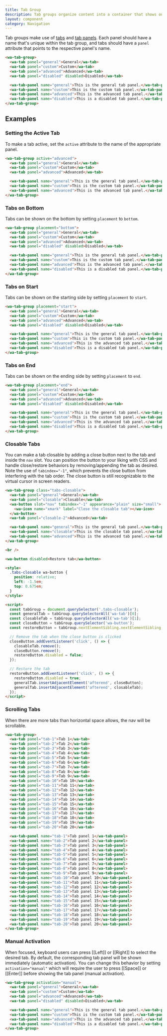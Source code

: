 ```yaml
---
title: Tab Group
description: Tab groups organize content into a container that shows one section at a time.
layout: component
category: Navigation
---
```


Tab groups make use of [tabs](/docs/components/tab) and [tab panels](/docs/components/tab-panel). Each panel should have a name that's unique within the tab group, and tabs should have a `panel` attribute that points to the respective panel's name.

```html {.example}
<wa-tab-group>
  <wa-tab panel="general">General</wa-tab>
  <wa-tab panel="custom">Custom</wa-tab>
  <wa-tab panel="advanced">Advanced</wa-tab>
  <wa-tab panel="disabled" disabled>Disabled</wa-tab>

  <wa-tab-panel name="general">This is the general tab panel.</wa-tab-panel>
  <wa-tab-panel name="custom">This is the custom tab panel.</wa-tab-panel>
  <wa-tab-panel name="advanced">This is the advanced tab panel.</wa-tab-panel>
  <wa-tab-panel name="disabled">This is a disabled tab panel.</wa-tab-panel>
</wa-tab-group>
```

## Examples

### Setting the Active Tab

To make a tab active, set the `active` attribute to the name of the appropriate panel.

```html {.example}
<wa-tab-group active="advanced">
  <wa-tab panel="general">General</wa-tab>
  <wa-tab panel="custom">Custom</wa-tab>
  <wa-tab panel="advanced">Advanced</wa-tab>

  <wa-tab-panel name="general">This is the general tab panel.</wa-tab-panel>
  <wa-tab-panel name="custom">This is the custom tab panel.</wa-tab-panel>
  <wa-tab-panel name="advanced">This is the advanced tab panel.</wa-tab-panel>
</wa-tab-group>
```

### Tabs on Bottom

Tabs can be shown on the bottom by setting `placement` to `bottom`.

```html {.example}
<wa-tab-group placement="bottom">
  <wa-tab panel="general">General</wa-tab>
  <wa-tab panel="custom">Custom</wa-tab>
  <wa-tab panel="advanced">Advanced</wa-tab>
  <wa-tab panel="disabled" disabled>Disabled</wa-tab>

  <wa-tab-panel name="general">This is the general tab panel.</wa-tab-panel>
  <wa-tab-panel name="custom">This is the custom tab panel.</wa-tab-panel>
  <wa-tab-panel name="advanced">This is the advanced tab panel.</wa-tab-panel>
  <wa-tab-panel name="disabled">This is a disabled tab panel.</wa-tab-panel>
</wa-tab-group>
```

### Tabs on Start

Tabs can be shown on the starting side by setting `placement` to `start`.

```html {.example}
<wa-tab-group placement="start">
  <wa-tab panel="general">General</wa-tab>
  <wa-tab panel="custom">Custom</wa-tab>
  <wa-tab panel="advanced">Advanced</wa-tab>
  <wa-tab panel="disabled" disabled>Disabled</wa-tab>

  <wa-tab-panel name="general">This is the general tab panel.</wa-tab-panel>
  <wa-tab-panel name="custom">This is the custom tab panel.</wa-tab-panel>
  <wa-tab-panel name="advanced">This is the advanced tab panel.</wa-tab-panel>
  <wa-tab-panel name="disabled">This is a disabled tab panel.</wa-tab-panel>
</wa-tab-group>
```

### Tabs on End

Tabs can be shown on the ending side by setting `placement` to `end`.

```html {.example}
<wa-tab-group placement="end">
  <wa-tab panel="general">General</wa-tab>
  <wa-tab panel="custom">Custom</wa-tab>
  <wa-tab panel="advanced">Advanced</wa-tab>
  <wa-tab panel="disabled" disabled>Disabled</wa-tab>

  <wa-tab-panel name="general">This is the general tab panel.</wa-tab-panel>
  <wa-tab-panel name="custom">This is the custom tab panel.</wa-tab-panel>
  <wa-tab-panel name="advanced">This is the advanced tab panel.</wa-tab-panel>
  <wa-tab-panel name="disabled">This is a disabled tab panel.</wa-tab-panel>
</wa-tab-group>
```

### Closable Tabs

You can make a tab closable by adding a close button next to the tab and inside the `nav` slot. You can position the button to your liking with CSS and handle close/restore behaviors by removing/appending the tab as desired. Note the use of `tabindex="-1"`, which prevents the close button from interfering with the tab order. The close button is still recognizable to the virtual cursor in screen readers.

```html {.example}
<wa-tab-group class="tabs-closable">
  <wa-tab panel="general">General</wa-tab>
  <wa-tab panel="closable">Closable</wa-tab>
  <wa-button slot="nav" tabindex="-1" appearance="plain" size="small">
    <wa-icon name="xmark" label="Close the closable tab"></wa-icon>
  </wa-button>
  <wa-tab panel="closable-2">Advanced</wa-tab>

  <wa-tab-panel name="general">This is the general tab panel.</wa-tab-panel>
  <wa-tab-panel name="closable">This is the closable tab panel.</wa-tab-panel>
  <wa-tab-panel name="advanced">This is the advanced tab panel.</wa-tab-panel>
</wa-tab-group>

<br />

<wa-button disabled>Restore tab</wa-button>

<style>
  .tabs-closable wa-button {
    position: relative;
    left: -1.5em;
    top: 0.675em;
  }
</style>

<script>
  const tabGroup = document.querySelector('.tabs-closable');
  const generalTab = tabGroup.querySelectorAll('wa-tab')[0];
  const closableTab = tabGroup.querySelectorAll('wa-tab')[1];
  const closeButton = tabGroup.querySelector('wa-button');
  const restoreButton = tabGroup.nextElementSibling.nextElementSibling;

  // Remove the tab when the close button is clicked
  closeButton.addEventListener('click', () => {
    closableTab.remove();
    closeButton.remove();
    restoreButton.disabled = false;
  });

  // Restore the tab
  restoreButton.addEventListener('click', () => {
    restoreButton.disabled = true;
    generalTab.insertAdjacentElement('afterend', closeButton);
    generalTab.insertAdjacentElement('afterend', closableTab);
  });
</script>
```

### Scrolling Tabs

When there are more tabs than horizontal space allows, the nav will be scrollable.

```html {.example}
<wa-tab-group>
  <wa-tab panel="tab-1">Tab 1</wa-tab>
  <wa-tab panel="tab-2">Tab 2</wa-tab>
  <wa-tab panel="tab-3">Tab 3</wa-tab>
  <wa-tab panel="tab-4">Tab 4</wa-tab>
  <wa-tab panel="tab-5">Tab 5</wa-tab>
  <wa-tab panel="tab-6">Tab 6</wa-tab>
  <wa-tab panel="tab-7">Tab 7</wa-tab>
  <wa-tab panel="tab-8">Tab 8</wa-tab>
  <wa-tab panel="tab-9">Tab 9</wa-tab>
  <wa-tab panel="tab-10">Tab 10</wa-tab>
  <wa-tab panel="tab-11">Tab 11</wa-tab>
  <wa-tab panel="tab-12">Tab 12</wa-tab>
  <wa-tab panel="tab-13">Tab 13</wa-tab>
  <wa-tab panel="tab-14">Tab 14</wa-tab>
  <wa-tab panel="tab-15">Tab 15</wa-tab>
  <wa-tab panel="tab-16">Tab 16</wa-tab>
  <wa-tab panel="tab-17">Tab 17</wa-tab>
  <wa-tab panel="tab-18">Tab 18</wa-tab>
  <wa-tab panel="tab-19">Tab 19</wa-tab>
  <wa-tab panel="tab-20">Tab 20</wa-tab>

  <wa-tab-panel name="tab-1">Tab panel 1</wa-tab-panel>
  <wa-tab-panel name="tab-2">Tab panel 2</wa-tab-panel>
  <wa-tab-panel name="tab-3">Tab panel 3</wa-tab-panel>
  <wa-tab-panel name="tab-4">Tab panel 4</wa-tab-panel>
  <wa-tab-panel name="tab-5">Tab panel 5</wa-tab-panel>
  <wa-tab-panel name="tab-6">Tab panel 6</wa-tab-panel>
  <wa-tab-panel name="tab-7">Tab panel 7</wa-tab-panel>
  <wa-tab-panel name="tab-8">Tab panel 8</wa-tab-panel>
  <wa-tab-panel name="tab-9">Tab panel 9</wa-tab-panel>
  <wa-tab-panel name="tab-10">Tab panel 10</wa-tab-panel>
  <wa-tab-panel name="tab-11">Tab panel 11</wa-tab-panel>
  <wa-tab-panel name="tab-12">Tab panel 12</wa-tab-panel>
  <wa-tab-panel name="tab-13">Tab panel 13</wa-tab-panel>
  <wa-tab-panel name="tab-14">Tab panel 14</wa-tab-panel>
  <wa-tab-panel name="tab-15">Tab panel 15</wa-tab-panel>
  <wa-tab-panel name="tab-16">Tab panel 16</wa-tab-panel>
  <wa-tab-panel name="tab-17">Tab panel 17</wa-tab-panel>
  <wa-tab-panel name="tab-18">Tab panel 18</wa-tab-panel>
  <wa-tab-panel name="tab-19">Tab panel 19</wa-tab-panel>
  <wa-tab-panel name="tab-20">Tab panel 20</wa-tab-panel>
</wa-tab-group>
```

### Manual Activation

When focused, keyboard users can press [[Left]] or [[Right]] to select the desired tab. By default, the corresponding tab panel will be shown immediately (automatic activation). You can change this behavior by setting `activation="manual"` which will require the user to press [[Space]] or [[Enter]] before showing the tab panel (manual activation).

```html {.example}
<wa-tab-group activation="manual">
  <wa-tab panel="general">General</wa-tab>
  <wa-tab panel="custom">Custom</wa-tab>
  <wa-tab panel="advanced">Advanced</wa-tab>
  <wa-tab panel="disabled" disabled>Disabled</wa-tab>

  <wa-tab-panel name="general">This is the general tab panel.</wa-tab-panel>
  <wa-tab-panel name="custom">This is the custom tab panel.</wa-tab-panel>
  <wa-tab-panel name="advanced">This is the advanced tab panel.</wa-tab-panel>
  <wa-tab-panel name="disabled">This is a disabled tab panel.</wa-tab-panel>
</wa-tab-group>
```

